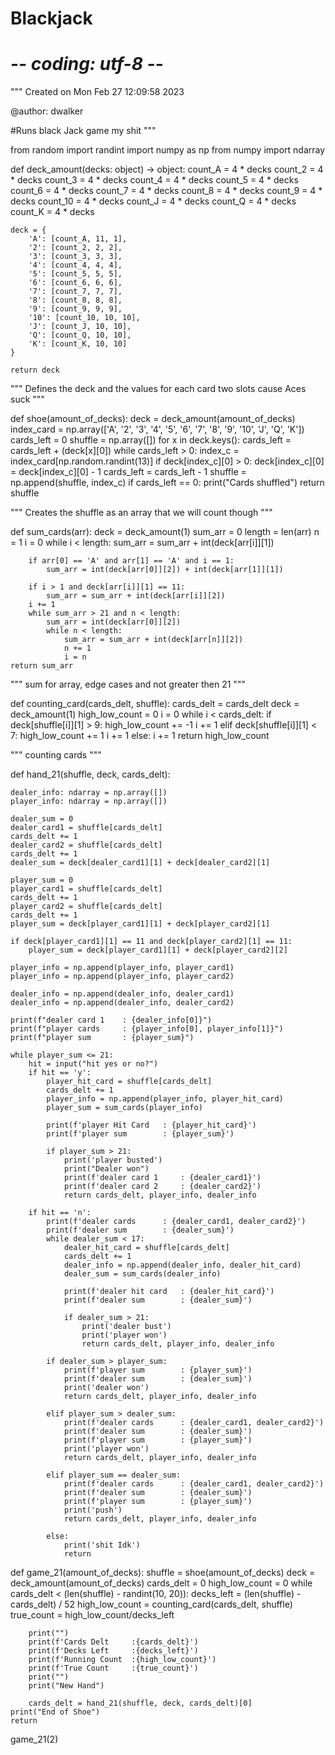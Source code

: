 # Blackjack

# -*- coding: utf-8 -*-
"""
Created on Mon Feb 27 12:09:58 2023

@author: dwalker

#Runs black Jack game
my shit
"""

from random import randint
import numpy as np
from numpy import ndarray


def deck_amount(decks: object) -> object:
    count_A = 4 * decks
    count_2 = 4 * decks
    count_3 = 4 * decks
    count_4 = 4 * decks
    count_5 = 4 * decks
    count_6 = 4 * decks
    count_7 = 4 * decks
    count_8 = 4 * decks
    count_9 = 4 * decks
    count_10 = 4 * decks
    count_J = 4 * decks
    count_Q = 4 * decks
    count_K = 4 * decks

    deck = {
        'A': [count_A, 11, 1],
        '2': [count_2, 2, 2],
        '3': [count_3, 3, 3],
        '4': [count_4, 4, 4],
        '5': [count_5, 5, 5],
        '6': [count_6, 6, 6],
        '7': [count_7, 7, 7],
        '8': [count_8, 8, 8],
        '9': [count_9, 9, 9],
        '10': [count_10, 10, 10],
        'J': [count_J, 10, 10],
        'Q': [count_Q, 10, 10],
        'K': [count_K, 10, 10]
    }

    return deck

"""
Defines the deck and the values for each card two slots cause Aces suck
"""

def shoe(amount_of_decks):
    deck = deck_amount(amount_of_decks)
    index_card = np.array(['A', '2', '3', '4', '5', '6', '7', '8', '9', '10', 'J', 'Q', 'K'])
    cards_left = 0
    shuffle = np.array([])
    for x in deck.keys():
        cards_left = cards_left + (deck[x][0])
    while cards_left > 0:
        index_c = index_card[np.random.randint(13)]
        if deck[index_c][0] > 0:
            deck[index_c][0] = deck[index_c][0] - 1
            cards_left = cards_left - 1
            shuffle = np.append(shuffle, index_c)
        if cards_left == 0:
            print("Cards shuffled")
    return shuffle

"""
Creates the shuffle as an array that we will count though
"""

def sum_cards(arr):
    deck = deck_amount(1)
    sum_arr = 0
    length = len(arr)
    n = 1
    i = 0
    while i < length:
        sum_arr = sum_arr + int(deck[arr[i]][1])

        if arr[0] == 'A' and arr[1] == 'A' and i == 1:
            sum_arr = int(deck[arr[0]][2]) + int(deck[arr[1]][1])

        if i > 1 and deck[arr[i]][1] == 11:
            sum_arr = sum_arr + int(deck[arr[i]][2])
        i += 1
        while sum_arr > 21 and n < length:
            sum_arr = int(deck[arr[0]][2])
            while n < length:
                sum_arr = sum_arr + int(deck[arr[n]][2])
                n += 1
                i = n
    return sum_arr

"""
sum for array, edge cases and not greater then 21
"""

def counting_card(cards_delt, shuffle):
    cards_delt = cards_delt
    deck = deck_amount(1)
    high_low_count = 0
    i = 0
    while i < cards_delt:
        if deck[shuffle[i]][1] > 9:
            high_low_count += -1
            i += 1
        elif deck[shuffle[i]][1] < 7:
            high_low_count += 1
            i += 1
        else:
            i += 1
    return high_low_count

"""
counting cards
"""

def hand_21(shuffle, deck, cards_delt):

    dealer_info: ndarray = np.array([])
    player_info: ndarray = np.array([])

    dealer_sum = 0
    dealer_card1 = shuffle[cards_delt]
    cards_delt += 1
    dealer_card2 = shuffle[cards_delt]
    cards_delt += 1
    dealer_sum = deck[dealer_card1][1] + deck[dealer_card2][1]

    player_sum = 0
    player_card1 = shuffle[cards_delt]
    cards_delt += 1
    player_card2 = shuffle[cards_delt]
    cards_delt += 1
    player_sum = deck[player_card1][1] + deck[player_card2][1]

    if deck[player_card1][1] == 11 and deck[player_card2][1] == 11:
        player_sum = deck[player_card1][1] + deck[player_card2][2]

    player_info = np.append(player_info, player_card1)
    player_info = np.append(player_info, player_card2)

    dealer_info = np.append(dealer_info, dealer_card1)
    dealer_info = np.append(dealer_info, dealer_card2)

    print(f"dealer card 1    : {dealer_info[0]}")
    print(f"player cards     : {player_info[0], player_info[1]}")
    print(f"player sum       : {player_sum}")

    while player_sum <= 21:
        hit = input("hit yes or no?")
        if hit == 'y':
            player_hit_card = shuffle[cards_delt]
            cards_delt += 1
            player_info = np.append(player_info, player_hit_card)
            player_sum = sum_cards(player_info)

            print(f'player Hit Card   : {player_hit_card}')
            print(f'player sum        : {player_sum}')

            if player_sum > 21:
                print('player busted')
                print("Dealer won")
                print(f'dealer card 1     : {dealer_card1}')
                print(f'dealer card 2     : {dealer_card2}')
                return cards_delt, player_info, dealer_info

        if hit == 'n':
            print(f'dealer cards      : {dealer_card1, dealer_card2}')
            print(f'dealer sum        : {dealer_sum}')
            while dealer_sum < 17:
                dealer_hit_card = shuffle[cards_delt]
                cards_delt += 1
                dealer_info = np.append(dealer_info, dealer_hit_card)
                dealer_sum = sum_cards(dealer_info)

                print(f'dealer hit card   : {dealer_hit_card}')
                print(f'dealer sum        : {dealer_sum}')

                if dealer_sum > 21:
                    print('dealer bust')
                    print('player won')
                    return cards_delt, player_info, dealer_info

            if dealer_sum > player_sum:
                print(f'player sum        : {player_sum}')
                print(f'dealer sum        : {dealer_sum}')
                print('dealer won')
                return cards_delt, player_info, dealer_info

            elif player_sum > dealer_sum:
                print(f'dealer cards      : {dealer_card1, dealer_card2}')
                print(f'dealer sum        : {dealer_sum}')
                print(f'player sum        : {player_sum}')
                print('player won')
                return cards_delt, player_info, dealer_info

            elif player_sum == dealer_sum:
                print(f'dealer cards      : {dealer_card1, dealer_card2}')
                print(f'dealer sum        : {dealer_sum}')
                print(f'player sum        : {player_sum}')
                print('push')
                return cards_delt, player_info, dealer_info

            else:
                print('shit Idk')
                return


def game_21(amount_of_decks):
    shuffle = shoe(amount_of_decks)
    deck = deck_amount(amount_of_decks)
    cards_delt = 0
    high_low_count = 0
    while cards_delt < (len(shuffle) - randint(10, 20)):
        decks_left = (len(shuffle) - cards_delt) / 52
        high_low_count = counting_card(cards_delt, shuffle)
        true_count = high_low_count/decks_left

        print("")
        print(f'Cards Delt     :{cards_delt}')
        print(f'Decks Left     :{decks_left}')
        print(f'Running Count  :{high_low_count}')
        print(f'True Count     :{true_count}')
        print("")
        print("New Hand")

        cards_delt = hand_21(shuffle, deck, cards_delt)[0]
    print("End of Shoe")
    return


game_21(2)


